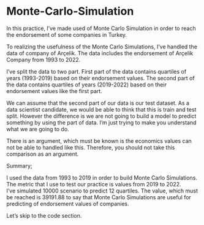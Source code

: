 # Monte-Carlo-Simulation

In this practice, I’ve made used of Monte Carlo Simulation in order to reach the endorsement of some companies in Turkey.

To realizing the usefulness of the Monte Carlo Simulations, I’ve handled the data of company of Arçelik. The data includes the endorsement of Arçelik Company from 1993 to 2022. 

I’ve split the data to two part. First part of the data contains quartiles of years (1993-2019) based on their endorsement values. The second part of the data contains quartiles of years (2019-2022) based on their endorsement values like the first part.

We can assume that the second part of our data is our test dataset. As a data scientist candidate, we would be able to think that this is train and test split. However the difference is we are not going to build a model to predict something by using the part of data. I’m just trying to make you understand what we are going to do.

There is an argument, which must be known is the economics values can not be able to handled like this. Therefore, you should not take this comparison as an argument.

Summary;

I used the data from 1993 to 2019 in order to build Monte Carlo Simulations. The metric that I use to test our practice is values from 2019 to 2022.  
I’ve simulated 10000 scenario to predict 12 quartiles.
The value, which must be reached is 39191.88 to say that Monte Carlo Simulations are useful for predicting of endorsement values of companies.

Let’s skip to the code section.
